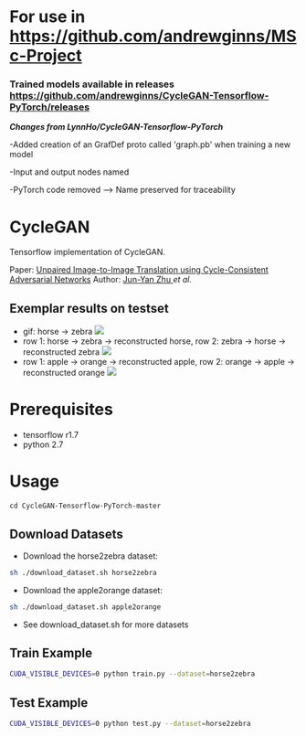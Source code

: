 # For use in https://github.com/andrewginns/MSc-Project

### Trained models available in releases https://github.com/andrewginns/CycleGAN-Tensorflow-PyTorch/releases

***Changes from LynnHo/CycleGAN-Tensorflow-PyTorch***

-Added creation of an GrafDef proto called 'graph.pb' when training a new model

-Input and output nodes named

-PyTorch code removed --> Name preserved for traceability

# CycleGAN
Tensorflow implementation of CycleGAN.

Paper: [Unpaired Image-to-Image Translation using Cycle-Consistent Adversarial Networks](https://arxiv.org/pdf/1703.10593.pdf)
Author: [Jun-Yan Zhu ](https://people.eecs.berkeley.edu/~junyanz/) *et al.*

## Exemplar results on testset
- gif: horse -> zebra
![](./pics/horse2zebra.gif)
- row 1: horse -> zebra -> reconstructed horse, row 2: zebra -> horse -> reconstructed zebra
![](./pics/example_horse2zebra_1.jpg)
- row 1: apple -> orange -> reconstructed apple, row 2: orange -> apple -> reconstructed orange
![](./pics/example_apple2orange_1.jpg)

# Prerequisites
- tensorflow r1.7
- python 2.7

# Usage
```
cd CycleGAN-Tensorflow-PyTorch-master
```

## Download Datasets
- Download the horse2zebra dataset:
```bash
sh ./download_dataset.sh horse2zebra
```
- Download the apple2orange dataset:
```bash
sh ./download_dataset.sh apple2orange
```
- See download_dataset.sh for more datasets

## Train Example
```bash
CUDA_VISIBLE_DEVICES=0 python train.py --dataset=horse2zebra
```

## Test Example
```bash
CUDA_VISIBLE_DEVICES=0 python test.py --dataset=horse2zebra
```
